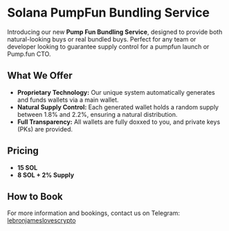 # Solana PumpFun Bundling Service

Introducing our new **Pump Fun Bundling Service**, designed to provide both natural-looking buys or real bundled buys. Perfect for any team or developer looking to guarantee supply control for a pumpfun launch or Pump.fun CTO.

## What We Offer

- **Proprietary Technology:** Our unique system automatically generates and funds wallets via a main wallet. 
- **Natural Supply Control:** Each generated wallet holds a random supply between 1.8% and 2.2%, ensuring a natural distribution.
- **Full Transparency:** All wallets are fully doxxed to you, and private keys (PKs) are provided.

## Pricing

- **15 SOL**
- **8 SOL + 2% Supply**

## How to Book

For more information and bookings, contact us on Telegram: [lebronjameslovescrypto](https://t.me/lebronjameslovescrypto)
